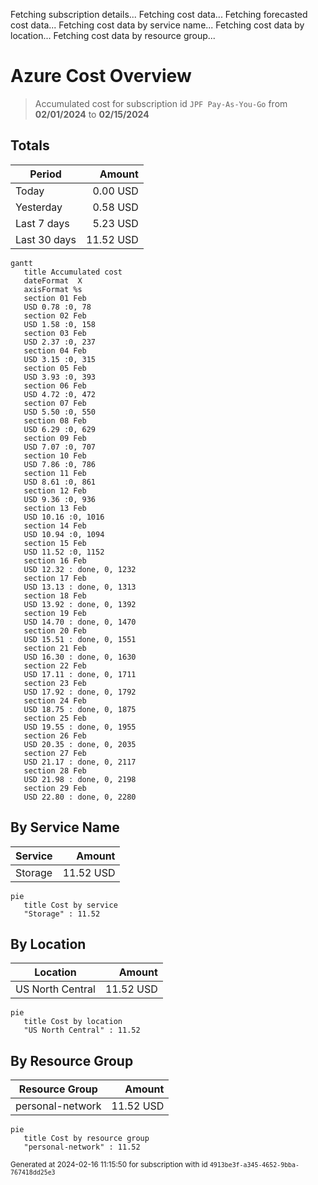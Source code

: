 Fetching subscription details...
Fetching cost data...
Fetching forecasted cost data...
Fetching cost data by service name...
Fetching cost data by location...
Fetching cost data by resource group...
# Azure Cost Overview

> Accumulated cost for subscription id `JPF Pay-As-You-Go` from **02/01/2024** to **02/15/2024**

## Totals

|Period|Amount|
|---|---:|
|Today|0.00 USD|
|Yesterday|0.58 USD|
|Last 7 days|5.23 USD|
|Last 30 days|11.52 USD|

```mermaid
gantt
   title Accumulated cost
   dateFormat  X
   axisFormat %s
   section 01 Feb
   USD 0.78 :0, 78
   section 02 Feb
   USD 1.58 :0, 158
   section 03 Feb
   USD 2.37 :0, 237
   section 04 Feb
   USD 3.15 :0, 315
   section 05 Feb
   USD 3.93 :0, 393
   section 06 Feb
   USD 4.72 :0, 472
   section 07 Feb
   USD 5.50 :0, 550
   section 08 Feb
   USD 6.29 :0, 629
   section 09 Feb
   USD 7.07 :0, 707
   section 10 Feb
   USD 7.86 :0, 786
   section 11 Feb
   USD 8.61 :0, 861
   section 12 Feb
   USD 9.36 :0, 936
   section 13 Feb
   USD 10.16 :0, 1016
   section 14 Feb
   USD 10.94 :0, 1094
   section 15 Feb
   USD 11.52 :0, 1152
   section 16 Feb
   USD 12.32 : done, 0, 1232
   section 17 Feb
   USD 13.13 : done, 0, 1313
   section 18 Feb
   USD 13.92 : done, 0, 1392
   section 19 Feb
   USD 14.70 : done, 0, 1470
   section 20 Feb
   USD 15.51 : done, 0, 1551
   section 21 Feb
   USD 16.30 : done, 0, 1630
   section 22 Feb
   USD 17.11 : done, 0, 1711
   section 23 Feb
   USD 17.92 : done, 0, 1792
   section 24 Feb
   USD 18.75 : done, 0, 1875
   section 25 Feb
   USD 19.55 : done, 0, 1955
   section 26 Feb
   USD 20.35 : done, 0, 2035
   section 27 Feb
   USD 21.17 : done, 0, 2117
   section 28 Feb
   USD 21.98 : done, 0, 2198
   section 29 Feb
   USD 22.80 : done, 0, 2280
```

## By Service Name

|Service|Amount|
|---|---:|
|Storage|11.52 USD|

```mermaid
pie
   title Cost by service
   "Storage" : 11.52
```

## By Location

|Location|Amount|
|---|---:|
|US North Central|11.52 USD|

```mermaid
pie
   title Cost by location
   "US North Central" : 11.52
```

## By Resource Group

|Resource Group|Amount|
|---|---:|
|personal-network|11.52 USD|

```mermaid
pie
   title Cost by resource group
   "personal-network" : 11.52
```

<sup>Generated at 2024-02-16 11:15:50 for subscription with id `4913be3f-a345-4652-9bba-767418dd25e3`</sup>
